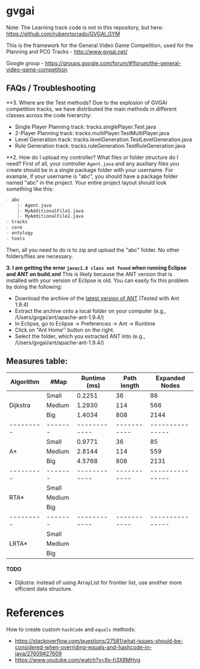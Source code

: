 gvgai
=====

Note: The Learning track code is not in this repository, but here: https://github.com/rubenrtorrado/GVGAI_GYM


This is the framework for the General Video Game Competition, used for the Planning and PCG Tracks - http://www.gvgai.net/

Google group - https://groups.google.com/forum/#!forum/the-general-video-game-competition

## FAQs / Troubleshooting

**3. Where are the Test methods? Due to the explosion of GVGAI competition tracks, we have distributed the main methods in different classes across the code hierarchy:

 - Single Player Planning track: tracks.singlePlayer.Test.java
 - 2-Player Planning track: tracks.multiPlayer.TestMultiPlayer.java
 - Level Generation track: tracks.levelGeneration.TestLevelGeneration.java
 - Rule Generation track: tracks.ruleGeneration.TestRuleGeneration.java


**2. How do I upload my controller? What files or folder structure do I need? 
First of all, your controller ```Agent.java``` and any auxiliary files you create should be in a single package folder with your username. For example, if your username is "abc", you should have a package folder named "abc" in the project. Your entire project layout should look something like this:

```groovy
- abc
	|- Agent.java
	|- MyAdditionalFile1.java
	|- MyAdditionalFile2.java
- tracks
- core
- ontology
- tools
```

Then, all you need to do is to zip and upload the "abc" folder. No other folders/files are necessary.


**3. I am getting the error `javac1.8 class not found` when running Eclipse and ANT on build.xml**
This is likely because the ANT version that is installed with your version of Eclipse is old. You can easily fix this problem by doing the following:

- Download the archive of the [latest version of ANT](http://ant.apache.org/bindownload.cgi) (Tested with  Ant 1.9.4)
- Extract the archive onto a local folder on your computer (e.g., /Users/gvgai/ant/apache-ant-1.9.4/)
- In Eclipse, go to Eclipse -> Preferences -> Ant -> Runtime
- Click on "Ant Home'' button on the right.
- Select the folder, which you extracted ANT into (e.g., /Users/gvgai/ant/apache-ant-1.9.4/)

## Measures table:

| Algorithm | #Map    | Runtime (ms) | Path length | Expanded Nodes  |
|-----------|---------|--------------|-------------|-----------------|
|           | Small   | 0.2251       | 36          | 88              |
| Dijkstra  | Medium  | 1.2930       | 114         | 566             |
|           | Big     | 1.4034       | 808         | 2144            |
| --------- | ------- | ------------ | ----------- | --------------- |
|           | Small   | 0.9771       | 36          | 85              |
| A*        | Medium  | 2.8144       | 114         | 559             |
|           | Big     | 4.5768       | 808         | 2131            |
| --------- | ------- | ------------ | ----------- | --------------- |
|           | Small   |              |             |                 |
| RTA*      | Medium  |              |             |                 |
|           | Big     |              |             |                 |
| --------- | ------- | ------------ | ----------- | --------------- |
|           | Small   |              |             |                 |
| LRTA*     | Medium  |              |             |                 |
|           | Big     |              |             |                 |


#### TODO
- Dijkstra: instead of using ArrayList for frontier list, use another more efficient data structure.

# References
How to create custom `hashCode` and `equals` methods:
  - https://stackoverflow.com/questions/27581/what-issues-should-be-considered-when-overriding-equals-and-hashcode-in-java/27609#27609
  - https://www.youtube.com/watch?v=9x-h3X8MHvg
